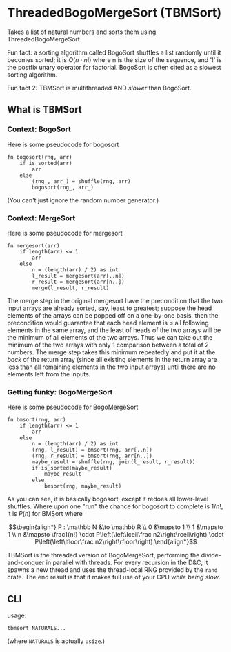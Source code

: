 # ThreadedBogoMergeSort (TBMSort)

Takes a list of natural numbers and sorts them using ThreadedBogoMergeSort.

Fun fact: a sorting algorithm called BogoSort shuffles a list randomly until it
becomes sorted; it is $O(n\cdot n!)$ where n is the size of the sequence,
and '!' is the postfix unary operator for factorial. BogoSort is often cited as
a slowest sorting algorithm.

Fun fact 2: TBMSort is multithreaded AND *slower* than BogoSort.

## What is TBMSort

### Context: BogoSort

Here is some pseudocode for bogosort

```
fn bogosort(rng, arr)
    if is_sorted(arr)
        arr
    else
        (rng_, arr_) = shuffle(rng, arr)
        bogosort(rng_, arr_)
```

(You can't just ignore the random number generator.)

### Context: MergeSort

Here is some pseudocode for mergesort

```
fn mergesort(arr)
    if length(arr) <= 1
        arr
    else
        n = (length(arr) / 2) as int
        l_result = mergesort(arr[..n])
        r_result = mergesort(arr[n..])
        merge(l_result, r_result)
```

The merge step in the original mergesort have the precondition that the two
input arrays are already sorted, say, least to greatest; suppose the head
elements of the arrays can be popped off on a one-by-one basis, then the
precondition would guarantee that each head element is $\le$ all following
elements in the same array, and the least of heads of the two arrays will be
the minimum of all elements of the two arrays. Thus we can take out the minimum
of the two arrays with only 1 comparison between a total of 2 numbers. The
merge step takes this minimum repeatedly and put it at the *back* of the return
array (since all existing elements in the return array are less than all
remaining elements in the two input arrays) until there are no elements left
from the inputs.

### Getting funky: BogoMergeSort

Here is some pseudocode for BogoMergeSort

```
fn bmsort(rng, arr)
    if length(arr) <= 1
        arr
    else
        n = (length(arr) / 2) as int
        (rng, l_result) = bmsort(rng, arr[..n])
        (rng, r_result) = bmsort(rng, arr[n..])
        maybe_result = shuffle(rng, join(l_result, r_result))
        if is_sorted(maybe_result)
            maybe_result
        else
            bmsort(rng, maybe_result)
```

As you can see, it is basically bogosort, except it redoes all lower-level
shuffles. Where upon one "run" the chance for bogosort to complete is $1/n!$,
it is $P(n)$ for BMSort where
```math
\begin{align*}
    P : \mathbb N &\to \mathbb R \\
    0 &\mapsto 1 \\
    1 &\mapsto 1 \\
    n &\mapsto \frac1{n!}
        \cdot P\left(\left\lceil\frac n2\right\rceil\right)
        \cdot P\left(\left\lfloor\frac n2\right\rfloor\right)
\end{align*}
```

TBMSort is the threaded version of BogoMergeSort, performing the
divide-and-conquer in parallel with threads. For every recursion in the D&C, it
spawns a new thread and uses the thread-local RNG provided by the `rand` crate.
The end result is that it makes full use of your CPU *while being slow*.

## CLI

usage:

```
tbmsort NATURALS...
```

(where `NATURALS` is actually `usize`.)
